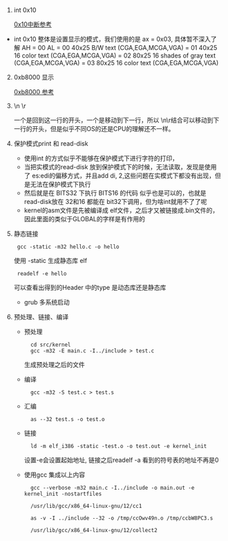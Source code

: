 1. int 0x10

	[0x10中断参考](https://stanislavs.org/helppc/int_10-0.html)

+ int 0x10 整体是设置显示的模式，我们使用的是 ax = 0x03, 具体暂不深入了解
    AH = 00
	AL = 00  40x25 B/W text (CGA,EGA,MCGA,VGA)
	   = 01  40x25 16 color text (CGA,EGA,MCGA,VGA)
	   = 02  80x25 16 shades of gray text (CGA,EGA,MCGA,VGA)
	   = 03  80x25 16 color text (CGA,EGA,MCGA,VGA)

2. 0xb8000 显示

	[0xb8000 参考](https://wiki.osdev.org/Printing_To_Screen)


3. \n \r 

	一个是回到这一行的开头，一个是移动到下一行，所以 \n\r结合可以移动到下一行的开头，但是似乎不同OS的还是CPU的理解还不一样。


4. 保护模式print 和 read-disk

	+ 使用int 的方式似乎不能够在保护模式下进行字符的打印，
	+ 当把实模式的read-disk 放到保护模式下的时候，无法读取，发现是使用了 es:edi的偏移方式，并且add di, 2,这些问题在实模式下都没有出现，但是无法在保护模式下执行
	+ 然后就是在 BITS32 下执行 BITS16 的代码 似乎也是可以的，也就是 read-disk放在 32和16 都能在 bit32下调用，但为啥int就用不了了呢
	+ kernel的asm文件是先被编译成 elf文件，之后才又被链接成.bin文件的， 因此里面的类似于GLOBAL的字样是有作用的

5. 静态链接

		gcc -static -m32 hello.c -o hello 

	使用 -static 生成静态库 elf 

		readelf -e hello 

	可以查看出得到的Header 中的type 是动态库还是静态库

	+ grub 多系统启动

6. 预处理、链接、编译

	+ 预处理
	 
			cd src/kernel
			gcc -m32 -E main.c -I../include > test.c

		生成预处理之后的文件
	+ 编译
	
			gcc -m32 -S test.c > test.s

	+ 汇编
	
			as --32 test.s -o test.o

	+ 链接
	
			ld -m elf_i386 -static -test.o -o test.out -e kernel_init

		设置-e会设置起始地址, 链接之后readelf -a 看到的符号表的地址不再是0

	+ 使用gcc 集成以上内容


			gcc --verbose -m32 main.c -I../include -o main.out -e kernel_init -nostartfiles

			/usr/lib/gcc/x86_64-linux-gnu/12/cc1 

			as -v -I ../include --32 -o /tmp/ccOwv49n.o /tmp/ccbW8PC3.s 

			/usr/lib/gcc/x86_64-linux-gnu/12/collect2
